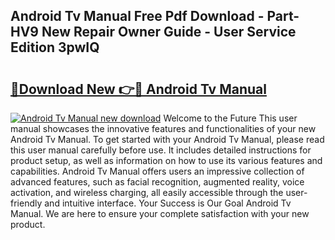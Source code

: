 ## Android Tv Manual Free Pdf Download - Part-HV9 New Repair Owner Guide - User Service Edition 3pwIQ

# <h2><a href="http://bc98546.oget.top/?id=Android+Tv+Manual">🔗Download New 👉🔴 Android Tv Manual</a></h2>

[![Android Tv Manual new download](https://i.imgur.com/5g1atiW.png)](http://bc98546.oget.top/?id=Android+Tv+Manual)
Welcome to the Future This user manual showcases the innovative features and functionalities of your new Android Tv Manual. To get started with your Android Tv Manual, please read this user manual carefully before use. It includes detailed instructions for product setup, as well as information on how to use its various features and capabilities. Android Tv Manual offers users an impressive collection of advanced features, such as facial recognition, augmented reality, voice activation, and wireless charging, all easily accessible through the user-friendly and intuitive interface. Your Success is Our Goal Android Tv Manual. We are here to ensure your complete satisfaction with your new product.
